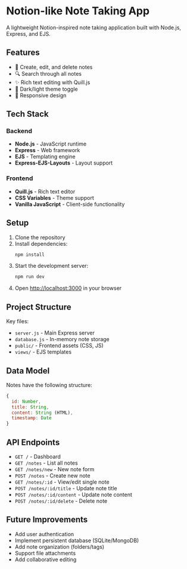 # Notion-like Note Taking App

A lightweight Notion-inspired note taking application built with Node.js, Express, and EJS.

## Features

- 📝 Create, edit, and delete notes
- 🔍 Search through all notes
- ✨ Rich text editing with Quill.js
- 🌙 Dark/light theme toggle
- 📱 Responsive design

## Tech Stack

### Backend
- **Node.js** - JavaScript runtime
- **Express** - Web framework
- **EJS** - Templating engine
- **Express-EJS-Layouts** - Layout support

### Frontend
- **Quill.js** - Rich text editor
- **CSS Variables** - Theme support
- **Vanilla JavaScript** - Client-side functionality

## Setup

1. Clone the repository
2. Install dependencies:
   ```bash
   npm install
   ```
3. Start the development server:
   ```bash
   npm run dev
   ```
4. Open [http://localhost:3000](http://localhost:3000) in your browser

## Project Structure

Key files:
- `server.js` - Main Express server
- `database.js` - In-memory note storage
- `public/` - Frontend assets (CSS, JS)
- `views/` - EJS templates

## Data Model

Notes have the following structure:
```javascript
{
  id: Number,
  title: String,
  content: String (HTML),
  timestamp: Date
}
```

## API Endpoints

- `GET /` - Dashboard
- `GET /notes` - List all notes
- `GET /notes/new` - New note form
- `POST /notes` - Create new note
- `GET /notes/:id` - View/edit single note
- `POST /notes/:id/title` - Update note title
- `POST /notes/:id/content` - Update note content
- `POST /notes/:id/delete` - Delete note

## Future Improvements

- Add user authentication
- Implement persistent database (SQLite/MongoDB)
- Add note organization (folders/tags)
- Support file attachments
- Add collaborative editing